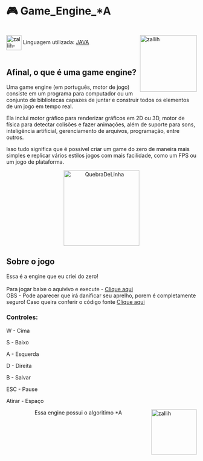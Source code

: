 # 🎮 Game_Engine_*A
  
<div style="display: inline_block"><br>
  <img align="right" alt="zallih" width="150" src="https://media.discordapp.net/attachments/783761333358166056/872618413040730133/WhatsApp_Image_2021-08-04_at_19.42.37.jpeg?width=370&height=370">
  <img align="center" alt="zallih-JAVA" height="40" width="40" src="https://cdn.jsdelivr.net/gh/devicons/devicon/icons/java/java-original.svg">
  Linguagem utilizada: <a href="https://www.java.com/">JAVA</a><br><br>
</div>

<div>
  <h2>Afinal, o que é uma game engine?</h2>
Uma game engine (em português, motor de jogo) consiste em um programa para computador ou um conjunto de bibliotecas capazes de juntar e construir todos os elementos de um jogo em tempo real.

Ela inclui motor gráfico para renderizar gráficos em 2D ou 3D, motor de física para detectar colisões e fazer animações, além de suporte para sons, inteligência artificial, gerenciamento de arquivos, programação, entre outros.

Isso tudo significa que é possível criar um game do zero de maneira mais simples e replicar vários estilos jogos com mais facilidade, como um FPS ou um jogo de plataforma.
</div>

  <p align="middle">
  <img width="200" alt="QuebraDeLinha" src="https://media.discordapp.net/attachments/783761333358166056/875852044928425984/divider-2461548_640.png">
  </p>

<div>
  <h2>Sobre o jogo</h2>
  
  Essa é a engine que eu criei do zero!
  <br><br>
  Para jogar baixe o aquivivo e execute - <a href="https://github.com/zallih/Game_Engine_A/blob/main/Game_Engine.jar?raw=true">Clique aqui </a>
  <br>
  OBS - Pode aparecer que irá danificar seu aprelho, porem é completamente seguro! Caso queira conferir o código fonte <a href="https://github.com/zallih/Game_Engine_A/tree/main/Game_Engine"> Clique aqui </a>
  
  <h3>Controles:</h3>
  
  W - Cima
  
  S - Baixo 
  
  A - Esquerda
  
  D - Direita
  
  B - Salvar
  
  ESC - Pause
  
  Atirar - Espaço
</div>

  <img align="right" alt="zallih" width="120" src="https://cdn.discordapp.com/attachments/882354770709479427/885547375156944906/my-octocat-1631200526625.png">

 <p align="middle">  Essa engine possui o algoritimo *A</p>
